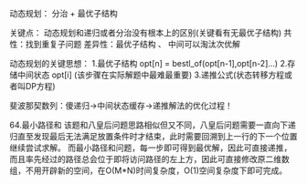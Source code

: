 动态规划：
   分治 + 最优子结构

关键点：
	动态规划和递归或者分治没有根本上的区别(关键看有无最优子结构)
	共性：找到重复子问题
	差异性：最优子结构 、 中间可以淘汰次优解
	
动态规划的关键思想：
1.最优子结构 opt[n] = bestl_of(opt[n-1],opt[n-2]...)
2.存储中间状态 opt[i] (该步骤在实际解题中最难最重要)
3.递推公式(状态转移方程或者叫DP方程)

斐波那契数列：傻递归->中间状态缓存->递推解法的优化过程！

64.最小路径和
该题和八皇后问题思路相似但又不同，八皇后问题需要一直向下递归直至发现最后无法满足放置条件时才结束，此时需要回溯到上一行的下一个位置继续尝试求解。 而最小路径和问题，每一步即可得到最优解，因此可直接递推，而且率先经过的路径总会位于即将访问路径的左上方，因此可直接修改原二维数组，不用开辟新的空间，在O(M*N)时间复杂度，O(1)空间复杂度下即可完成。